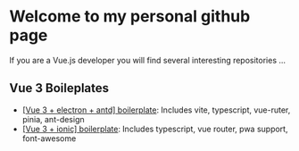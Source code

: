 # Welcome to my personal github page

If you are a Vue.js developer you will find several interesting repositories ...

## Vue 3 Boileplates

- [[Vue 3 + electron + antd] boilerplate](https://github.com/sdiricco/vue3-electron-antd-boilerplate): Includes vite, typescript, vue-ruter, pinia, ant-design
- [[Vue 3 + ionic] boilerplate](https://github.com/sdiricco/vue3-ionic-advanced-boilerplate): Includes typescript, vue router, pwa support, font-awesome
